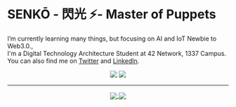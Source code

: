 # SENKŌ - 閃光 ⚡- Master of Puppets

I’m currently learning many things, but focusing on AI and IoT Newbie to Web3.0.,</br>
I'm a Digital Technology Architecture Student at 42 Network, 1337 Campus.
You can also find me on [Twitter](https://twitter.com/brija_jr) and [LinkedIn](https://linkedin.com/in/Mohammed-brija).

<p align="center">
    <a href="https://twitter.com/brija_jr"><img src="https://img.shields.io/twitter/follow/brija_jr?style=for-the-badge&logo=twitter&logoColor=ffffff&labelColor=1a1a1a&color=802000"></a>
    <a href="https://github.com/nekosenko"><img src="https://img.shields.io/github/followers/nekosenko?style=for-the-badge&logo=github&logoColor=ffffff&labelColor=1a1a1a&color=802000"></a>
</p>

---

<p align="center">

<a href="https://github.com/nekosenko/nekosenko">
  <img align="center" src="https://github-readme-stats.vercel.app/api?username=nekosenko&include_all_commits=true&custom_title=Nekosenko's+GitHub+Stats&hide=contribs&show_icons=true&line_height=32&count_private=true&title_color=ffffff&text_color=c9cacc&icon_color=b32d00&bg_color=1a1a1a" />
</a>

<a href="https://github.com/nekosenko/nekosenko">
  <img align="center" src="https://github-readme-stats.vercel.app/api/top-langs/?username=nekosenko&hide_title=false&exclude_repo=senko.github.io&langs_count=3&layout=default&hide_border=false&bg_color=1a1a1a&text_color=c9cacc&title_color=ffffff" />
</a>

</p>
